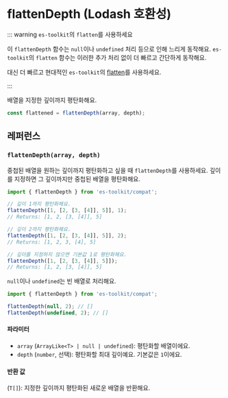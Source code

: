 # flattenDepth (Lodash 호환성)

::: warning `es-toolkit`의 `flatten`를 사용하세요

이 `flattenDepth` 함수는 `null`이나 `undefined` 처리 등으로 인해 느리게 동작해요. `es-toolkit`의 `flatten` 함수는 이러한 추가 처리 없이 더 빠르고 간단하게 동작해요.

대신 더 빠르고 현대적인 `es-toolkit`의 [flatten](../../array/flatten.md)를 사용하세요.

:::

배열을 지정한 깊이까지 평탄화해요.

```typescript
const flattened = flattenDepth(array, depth);
```

## 레퍼런스

### `flattenDepth(array, depth)`

중첩된 배열을 원하는 깊이까지 평탄화하고 싶을 때 `flattenDepth`를 사용하세요. 깊이를 지정하면 그 깊이까지만 중첩된 배열을 평탄화해요.

```typescript
import { flattenDepth } from 'es-toolkit/compat';

// 깊이 1까지 평탄화해요.
flattenDepth([1, [2, [3, [4]], 5]], 1);
// Returns: [1, 2, [3, [4]], 5]

// 깊이 2까지 평탄화해요.
flattenDepth([1, [2, [3, [4]], 5]], 2);
// Returns: [1, 2, 3, [4], 5]

// 깊이를 지정하지 않으면 기본값 1로 평탄화해요.
flattenDepth([1, [2, [3, [4]], 5]]);
// Returns: [1, 2, [3, [4]], 5]
```

`null`이나 `undefined`는 빈 배열로 처리해요.

```typescript
import { flattenDepth } from 'es-toolkit/compat';

flattenDepth(null, 2); // []
flattenDepth(undefined, 2); // []
```

#### 파라미터

- `array` (`ArrayLike<T> | null | undefined`): 평탄화할 배열이에요.
- `depth` (`number`, 선택): 평탄화할 최대 깊이예요. 기본값은 `1`이에요.

#### 반환 값

(`T[]`): 지정한 깊이까지 평탄화된 새로운 배열을 반환해요.
